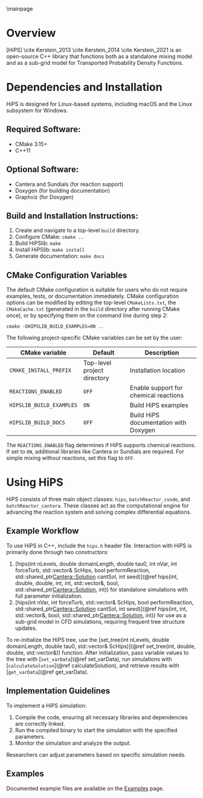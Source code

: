 


\mainpage

<!-- #################################################################### -->

# Overview

[HiPS] \cite Kerstein_2013 \cite Kerstein_2014 \cite Kerstein_2021 is an open-source C++ library that functions both as a standalone mixing model and as a sub-grid model for Transported Probability Density Functions.

# Dependencies and Installation

HiPS is designed for Linux-based systems, including macOS and the Linux subsystem for Windows.

## Required Software:
* CMake 3.15+
* C++11

## Optional Software:
* Cantera and Sundials (for reaction support)
* Doxygen (for building documentation)
* Graphviz (for Doxygen)

## Build and Installation Instructions:
1. Create and navigate to a top-level `build` directory.
2. Configure CMake: `cmake ..`
3. Build HiPSlib: `make`
4. Install HiPSlib: `make install`
5. Generate documentation: `make docs`

## CMake Configuration Variables

The default CMake configuration is suitable for users who do not require examples, tests, or documentation immediately. CMake configuration options can be modified by editing the top-level `CMakeLists.txt`, the `CMakeCache.txt` (generated in the `build` directory after running CMake once), or by specifying them on the command line during step 2:

```
cmake -DHIPSLIB_BUILD_EXAMPLES=ON ..
```

The following project-specific CMake variables can be set by the user:

| CMake variable            | Default                       | Description                                                                 |
| ------------------------- | ----------------------------- | --------------------------------------------------------------------------- |
| `CMAKE_INSTALL_PREFIX`     | Top-level project directory    | Installation location                                                       |
| `REACTIONS_ENABLED`        | `OFF`                         | Enable support for chemical reactions                                       |
| `HIPSLIB_BUILD_EXAMPLES`   | `ON`                          | Build HiPS examples                                                         |
| `HIPSLIB_BUILD_DOCS`       | `OFF`                         | Build HiPS documentation with Doxygen                                       |

The `REACTIONS_ENABLED` flag determines if HiPS supports chemical reactions. If set to `ON`, additional libraries like Cantera or Sundials are required. For simple mixing without reactions, set this flag to `OFF`.


# Using HiPS

HiPS consists of three main object classes: `hips`, `batchReactor_cvode`, and `batchReactor_cantera`. These classes act as the computational engine for advancing the reaction system and solving complex differential equations.

## Example Workflow

To use HiPS in C++, include the `hips.h` header file. Interaction with HiPS is primarily done through two constructors:

1. [hips(int nLevels, double domainLength, double tau0, int nVar, int forceTurb, std::vector<double>& ScHips, bool performReaction, std::shared_ptr<Cantera::Solution> cantSol, int seed)](@ref hips(int, double, double, int, int, std::vector<double>&, bool, std::shared_ptr<Cantera::Solution>, int)) for standalone simulations with full parameter initialization.
2. [hips(int nVar, int forceTurb, std::vector<double>& ScHips, bool performReaction, std::shared_ptr<Cantera::Solution> cantSol, int seed)](@ref hips(int, int, std::vector<double>&, bool, std::shared_ptr<Cantera::Solution>, int)) for use as a sub-grid model in CFD simulations, requiring frequent tree structure updates.

To re-initialize the HiPS tree, use the [set_tree(int nLevels, double domainLength, double tau0, std::vector<double>& ScHips)](@ref set_tree(int, double, double, std::vector<double>&)) function. After initialization, pass variable values to the tree with [`set_varData`](@ref set_varData), run simulations with [`calculateSolution`](@ref calculateSolution), and retrieve results with [`get_varData`](@ref get_varData).

## Implementation Guidelines

To implement a HiPS simulation:

1. Compile the code, ensuring all necessary libraries and dependencies are correctly linked.
2. Run the compiled binary to start the simulation with the specified parameters.
3. Monitor the simulation and analyze the output.

Researchers can adjust parameters based on specific simulation needs.

## Examples

Documented example files are available on the [Examples](pages/Examples.md) page.



<!-- Example files are documented on the [Examples](pages/examples.md).-->




